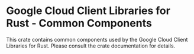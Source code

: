 # Google Cloud Client Libraries for Rust - Common Components

This crate contains common components used by the Google Cloud Client Libraries
for Rust. Please consult the crate documentation for details.
